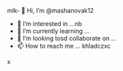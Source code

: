 mlk- 👋 Hi, I’m @mashanovak12
- 👀 I’m interested in ...nb
- 🌱 I’m currently learning ...
- 💞️ I’m looking tosd collaborate on ...
- 📫 How to reach me ...
khladczxc
<!---
mashanovak12/mashanovak12 is a ✨ special ✨ repository because its `README.md` (this file) appears on your GitHub profile.
You can click the Praseview link to take a look at your chancxzcges.
--->x
